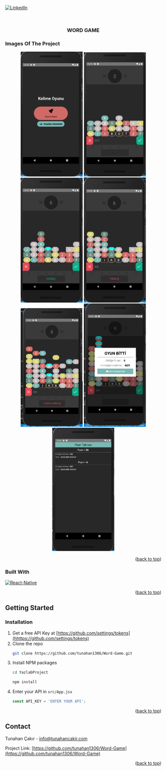 <a id="readme-top"></a>

[![LinkedIn][linkedin-shield]][linkedin-url]

<!-- PROJECT LOGO -->
<br />
<div align="center">
  <h3 align="center">WORD GAME</h3>
</div>


### Images Of The Project

<div align="center">
  <img src="https://raw.githubusercontent.com/tunahan1306/Word-Game/main/images/2.png" name="image-name" width="200px">
  <img src="https://raw.githubusercontent.com/tunahan1306/Word-Game/main/images/3.png" name="image-name" width="200px">
  <img src="https://raw.githubusercontent.com/tunahan1306/Word-Game/main/images/4.png" name="image-name" width="200px">
  <img src="https://raw.githubusercontent.com/tunahan1306/Word-Game/main/images/5.png" name="image-name" width="200px">
  <img src="https://raw.githubusercontent.com/tunahan1306/Word-Game/main/images/6.png" name="image-name" width="200px">
  <img src="https://raw.githubusercontent.com/tunahan1306/Word-Game/main/images/7.png" name="image-name" width="200px">
  <img src="https://raw.githubusercontent.com/tunahan1306/Word-Game/main/images/8.png" name="image-name" width="200px">
</div>

<p align="right">(<a href="#readme-top">back to top</a>)</p>




### Built With

[![React-Native][React_Native]][React-url]


<p align="right">(<a href="#readme-top">back to top</a>)</p>
 


<!-- GETTING STARTED -->
## Getting Started


### Installation

1. Get a free API Key at [https://github.com/settings/tokens](hhttps://github.com/settings/tokens)
2. Clone the repo
   ```sh
   git clone https://github.com/tunahan1306/Word-Game.git
   ``` 
3. Install NPM packages
    ```sh
    cd YazlabProject
    ```
    ```sh
    npm install
    ```
4. Enter your API in `src/App.jsx`
   ```js
   const API_KEY = 'ENTER YOUR API';
   ```

<p align="right">(<a href="#readme-top">back to top</a>)</p>


<!-- CONTACT -->
## Contact

Tunahan Çakır - info@tunahancakir.com

Project Link: [https://github.com/tunahan1306/Word-Game](https://github.com/tunahan1306/Word-Game)

<p align="right">(<a href="#readme-top">back to top</a>)</p>


<!-- MARKDOWN LINKS & IMAGES -->
[linkedin-shield]: https://img.shields.io/badge/-LinkedIn-black.svg?style=for-the-badge&logo=linkedin&colorB=555
[linkedin-url]: https://www.linkedin.com/in/tunahan-çakir-8ab376213/
[React_Native]: https://img.shields.io/badge/React_Native-20232A?style=for-the-badge&logo=react&logoColor=61DAFB
[React-url]: https://reactnative.dev
